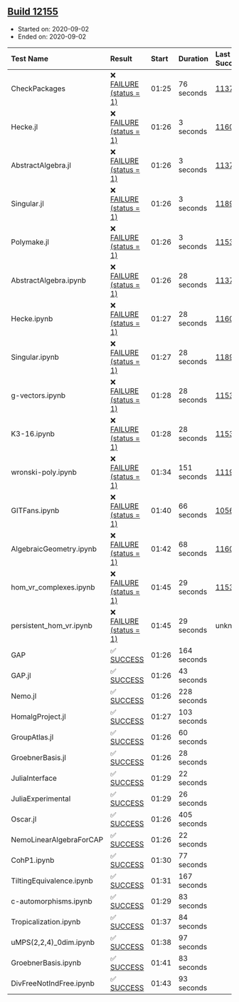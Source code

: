 ## [Build 12155](https://oscarci.mathematik.uni-kl.de/job/oscar/12155/)

* Started on: 2020-09-02
* Ended on: 2020-09-02

| Test Name    | Result | Start | Duration | Last Success | First Failure |
|:-------------|:-------|:------|:---------|:-------------|:--------------|
| CheckPackages | ❌ [FAILURE (status = 1)](https://oscarci.mathematik.uni-kl.de/job/oscar/12155/artifact/logs/build-12155/CheckPackages.log) | 01:25 | 76 seconds | [11376](https://oscarci.mathematik.uni-kl.de/job/oscar/11376/) | [11377](https://oscarci.mathematik.uni-kl.de/job/oscar/11377/) |
| Hecke.jl | ❌ [FAILURE (status = 1)](https://oscarci.mathematik.uni-kl.de/job/oscar/12155/artifact/logs/build-12155/Hecke.jl.log) | 01:26 | 3 seconds | [11602](https://oscarci.mathematik.uni-kl.de/job/oscar/11602/) | [11603](https://oscarci.mathematik.uni-kl.de/job/oscar/11603/) |
| AbstractAlgebra.jl | ❌ [FAILURE (status = 1)](https://oscarci.mathematik.uni-kl.de/job/oscar/12155/artifact/logs/build-12155/AbstractAlgebra.jl.log) | 01:26 | 3 seconds | [11376](https://oscarci.mathematik.uni-kl.de/job/oscar/11376/) | [11377](https://oscarci.mathematik.uni-kl.de/job/oscar/11377/) |
| Singular.jl | ❌ [FAILURE (status = 1)](https://oscarci.mathematik.uni-kl.de/job/oscar/12155/artifact/logs/build-12155/Singular.jl.log) | 01:26 | 3 seconds | [11893](https://oscarci.mathematik.uni-kl.de/job/oscar/11893/) | [11894](https://oscarci.mathematik.uni-kl.de/job/oscar/11894/) |
| Polymake.jl | ❌ [FAILURE (status = 1)](https://oscarci.mathematik.uni-kl.de/job/oscar/12155/artifact/logs/build-12155/Polymake.jl.log) | 01:26 | 3 seconds | [11532](https://oscarci.mathematik.uni-kl.de/job/oscar/11532/) | [11533](https://oscarci.mathematik.uni-kl.de/job/oscar/11533/) |
| AbstractAlgebra.ipynb | ❌ [FAILURE (status = 1)](https://oscarci.mathematik.uni-kl.de/job/oscar/12155/artifact/logs/build-12155/AbstractAlgebra.ipynb.log) | 01:26 | 28 seconds | [11376](https://oscarci.mathematik.uni-kl.de/job/oscar/11376/) | [11377](https://oscarci.mathematik.uni-kl.de/job/oscar/11377/) |
| Hecke.ipynb | ❌ [FAILURE (status = 1)](https://oscarci.mathematik.uni-kl.de/job/oscar/12155/artifact/logs/build-12155/Hecke.ipynb.log) | 01:27 | 28 seconds | [11602](https://oscarci.mathematik.uni-kl.de/job/oscar/11602/) | [11603](https://oscarci.mathematik.uni-kl.de/job/oscar/11603/) |
| Singular.ipynb | ❌ [FAILURE (status = 1)](https://oscarci.mathematik.uni-kl.de/job/oscar/12155/artifact/logs/build-12155/Singular.ipynb.log) | 01:27 | 28 seconds | [11893](https://oscarci.mathematik.uni-kl.de/job/oscar/11893/) | [11894](https://oscarci.mathematik.uni-kl.de/job/oscar/11894/) |
| g-vectors.ipynb | ❌ [FAILURE (status = 1)](https://oscarci.mathematik.uni-kl.de/job/oscar/12155/artifact/logs/build-12155/g-vectors.ipynb.log) | 01:28 | 28 seconds | [11532](https://oscarci.mathematik.uni-kl.de/job/oscar/11532/) | [11533](https://oscarci.mathematik.uni-kl.de/job/oscar/11533/) |
| K3-16.ipynb | ❌ [FAILURE (status = 1)](https://oscarci.mathematik.uni-kl.de/job/oscar/12155/artifact/logs/build-12155/K3-16.ipynb.log) | 01:28 | 28 seconds | [11532](https://oscarci.mathematik.uni-kl.de/job/oscar/11532/) | [11533](https://oscarci.mathematik.uni-kl.de/job/oscar/11533/) |
| wronski-poly.ipynb | ❌ [FAILURE (status = 1)](https://oscarci.mathematik.uni-kl.de/job/oscar/12155/artifact/logs/build-12155/wronski-poly.ipynb.log) | 01:34 | 151 seconds | [11192](https://oscarci.mathematik.uni-kl.de/job/oscar/11192/) | [11193](https://oscarci.mathematik.uni-kl.de/job/oscar/11193/) |
| GITFans.ipynb | ❌ [FAILURE (status = 1)](https://oscarci.mathematik.uni-kl.de/job/oscar/12155/artifact/logs/build-12155/GITFans.ipynb.log) | 01:40 | 66 seconds | [10566](https://oscarci.mathematik.uni-kl.de/job/oscar/10566/) | [10567](https://oscarci.mathematik.uni-kl.de/job/oscar/10567/) |
| AlgebraicGeometry.ipynb | ❌ [FAILURE (status = 1)](https://oscarci.mathematik.uni-kl.de/job/oscar/12155/artifact/logs/build-12155/AlgebraicGeometry.ipynb.log) | 01:42 | 68 seconds | [11602](https://oscarci.mathematik.uni-kl.de/job/oscar/11602/) | [11603](https://oscarci.mathematik.uni-kl.de/job/oscar/11603/) |
| hom_vr_complexes.ipynb | ❌ [FAILURE (status = 1)](https://oscarci.mathematik.uni-kl.de/job/oscar/12155/artifact/logs/build-12155/hom_vr_complexes.ipynb.log) | 01:45 | 29 seconds | [11532](https://oscarci.mathematik.uni-kl.de/job/oscar/11532/) | [11533](https://oscarci.mathematik.uni-kl.de/job/oscar/11533/) |
| persistent_hom_vr.ipynb | ❌ [FAILURE (status = 1)](https://oscarci.mathematik.uni-kl.de/job/oscar/12155/artifact/logs/build-12155/persistent_hom_vr.ipynb.log) | 01:45 | 29 seconds | unknown | unknown |
| GAP | ✅ [SUCCESS](https://oscarci.mathematik.uni-kl.de/job/oscar/12155/artifact/logs/build-12155/GAP.log) | 01:26 | 164 seconds |  |  |
| GAP.jl | ✅ [SUCCESS](https://oscarci.mathematik.uni-kl.de/job/oscar/12155/artifact/logs/build-12155/GAP.jl.log) | 01:26 | 43 seconds |  |  |
| Nemo.jl | ✅ [SUCCESS](https://oscarci.mathematik.uni-kl.de/job/oscar/12155/artifact/logs/build-12155/Nemo.jl.log) | 01:26 | 228 seconds |  |  |
| HomalgProject.jl | ✅ [SUCCESS](https://oscarci.mathematik.uni-kl.de/job/oscar/12155/artifact/logs/build-12155/HomalgProject.jl.log) | 01:27 | 103 seconds |  |  |
| GroupAtlas.jl | ✅ [SUCCESS](https://oscarci.mathematik.uni-kl.de/job/oscar/12155/artifact/logs/build-12155/GroupAtlas.jl.log) | 01:26 | 60 seconds |  |  |
| GroebnerBasis.jl | ✅ [SUCCESS](https://oscarci.mathematik.uni-kl.de/job/oscar/12155/artifact/logs/build-12155/GroebnerBasis.jl.log) | 01:26 | 28 seconds |  |  |
| JuliaInterface | ✅ [SUCCESS](https://oscarci.mathematik.uni-kl.de/job/oscar/12155/artifact/logs/build-12155/JuliaInterface.log) | 01:29 | 22 seconds |  |  |
| JuliaExperimental | ✅ [SUCCESS](https://oscarci.mathematik.uni-kl.de/job/oscar/12155/artifact/logs/build-12155/JuliaExperimental.log) | 01:29 | 26 seconds |  |  |
| Oscar.jl | ✅ [SUCCESS](https://oscarci.mathematik.uni-kl.de/job/oscar/12155/artifact/logs/build-12155/Oscar.jl.log) | 01:26 | 405 seconds |  |  |
| NemoLinearAlgebraForCAP | ✅ [SUCCESS](https://oscarci.mathematik.uni-kl.de/job/oscar/12155/artifact/logs/build-12155/NemoLinearAlgebraForCAP.log) | 01:26 | 22 seconds |  |  |
| CohP1.ipynb | ✅ [SUCCESS](https://oscarci.mathematik.uni-kl.de/job/oscar/12155/artifact/logs/build-12155/CohP1.ipynb.log) | 01:30 | 77 seconds |  |  |
| TiltingEquivalence.ipynb | ✅ [SUCCESS](https://oscarci.mathematik.uni-kl.de/job/oscar/12155/artifact/logs/build-12155/TiltingEquivalence.ipynb.log) | 01:31 | 167 seconds |  |  |
| c-automorphisms.ipynb | ✅ [SUCCESS](https://oscarci.mathematik.uni-kl.de/job/oscar/12155/artifact/logs/build-12155/c-automorphisms.ipynb.log) | 01:29 | 83 seconds |  |  |
| Tropicalization.ipynb | ✅ [SUCCESS](https://oscarci.mathematik.uni-kl.de/job/oscar/12155/artifact/logs/build-12155/Tropicalization.ipynb.log) | 01:37 | 84 seconds |  |  |
| uMPS(2,2,4)_0dim.ipynb | ✅ [SUCCESS](https://oscarci.mathematik.uni-kl.de/job/oscar/12155/artifact/logs/build-12155/uMPS-2-2-4-_0dim.ipynb.log) | 01:38 | 97 seconds |  |  |
| GroebnerBasis.ipynb | ✅ [SUCCESS](https://oscarci.mathematik.uni-kl.de/job/oscar/12155/artifact/logs/build-12155/GroebnerBasis.ipynb.log) | 01:41 | 83 seconds |  |  |
| DivFreeNotIndFree.ipynb | ✅ [SUCCESS](https://oscarci.mathematik.uni-kl.de/job/oscar/12155/artifact/logs/build-12155/DivFreeNotIndFree.ipynb.log) | 01:43 | 93 seconds |  |  |
